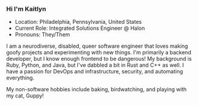 ### Hi I'm Kaitlyn

- Location: Philadelphia, Pennsylvania, United States
- Current Role: Integrated Solutions Engineer @ Halon
- Pronouns: They/Them

I am a neurodiverse, disabled, queer software engineer that loves making goofy projects and experimenting with new things. I'm primarily a backend developer, but I know enough frontend to be dangerous! My background is Ruby, Python, and Java, but I've dabbled a bit in Rust and C++ as well. I have a passion for DevOps and infrastructure, security, and automating everything.

My non-software hobbies include baking, birdwatching, and playing with my cat, Guppy!
